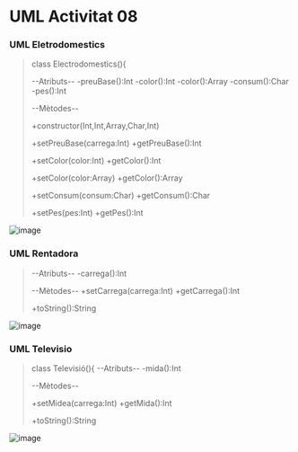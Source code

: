 # UML Activitat 08

### UML Eletrodomestics

>class Electrodomestics(){
>
>--Atributs--
>-preuBase():Int
>-color():Int
>-color():Array<String>
>-consum():Char
>-pes():Int
>
>--Mètodes--
>
>+constructor(Int,Int,Array<String>,Char,Int)
>
>+setPreuBase(carrega:Int)
>+getPreuBase():Int
>
>+setColor(color:Int)
>+getColor():Int
>
>+setColor(color:Array<String>)
>+getColor():Array<String>
>
>+setConsum(consum:Char)
>+getConsum():Char
>
>+setPes(pes:Int)
>+getPes():Int


![image](https://github.com/MartiVilas/Activitat_08/assets/150129703/a60bc4a8-9c33-472e-b46c-6c3ef618fe22)




### UML Rentadora

>--Atributs--
>-carrega():Int
>
>--Mètodes--
>+setCarrega(carrega:Int)
>+getCarrega():Int
>
>+toString():String

![image](https://github.com/MartiVilas/Activitat_08/assets/150129703/7e98a8bf-746f-4280-bdf4-8058311349b5)

### UML Televisio

>class Televisió(){
>--Atributs--
>-mida():Int
>
>--Mètodes--
>
>+setMidea(carrega:Int)
>+getMida():Int
>
>+toString():String

![image](https://github.com/MartiVilas/Activitat_08/assets/150129703/91a6ead0-cd3b-4b34-b9f5-640bbff37f8d)
